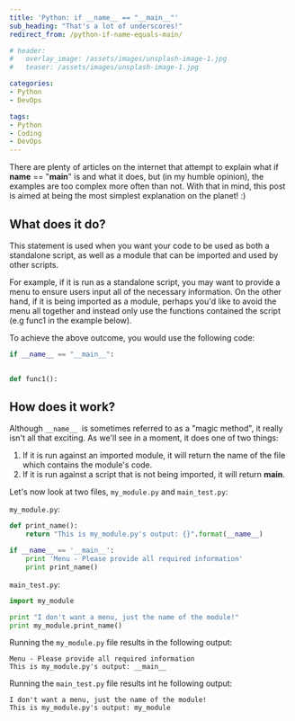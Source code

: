 ```yaml
---
title: 'Python: if __name__ == "__main__"'
sub_heading: "That's a lot of underscores!"
redirect_from: /python-if-name-equals-main/

# header:
#   overlay_image: /assets/images/unsplash-image-1.jpg
#   teaser: /assets/images/unsplash-image-1.jpg

categories:
- Python
- DevOps

tags:
- Python
- Coding
- DevOps
---
```

There are plenty of articles on the internet that attempt to explain what if __name__ == "__main__" is and what it does, but (in my humble opinion), the examples are too complex more often than not. With that in mind, this post is aimed at being the most simplest explanation on the planet! :)

What does it do?
----------------

This statement is used when you want your code to be used as both a standalone script, as well as a module that can be imported and used by other scripts.

For example, if it is run as a standalone script, you may want to provide a menu to ensure users input all of the necessary information. On the other hand, if it is being imported as a module, perhaps you'd like to avoid the menu all together and instead only use the functions contained the script (e.g func1 in the example below).

To achieve the above outcome, you would use the following code:

```python
if __name__ == "__main__":
    

def func1():
``` 

## How does it work?


Although `__name__`  is sometimes referred to as a "magic method", it really isn't all that exciting. As we'll see in a moment, it does one of two things:

1.  If it is run against an imported module, it will return the name of the file which contains the module's code.
2.  If it is run against a script that is not being imported, it will return __main__.

Let's now look at two files, `my_module.py` and `main_test.py`:

`my_module.py`:

```python
def print_name():
    return "This is my_module.py's output: {}".format(__name__)

if __name__ == '__main__':
    print 'Menu - Please provide all required information'
    print print_name()
```

`main_test.py`:

```python
import my_module

print "I don't want a menu, just the name of the module!"
print my_module.print_name()
```

Running the `my_module.py` file results in the following output:

```
Menu - Please provide all required information
This is my_module.py's output: __main__
```

Running the `main_test.py` file results int he following output:

```
I don't want a menu, just the name of the module!
This is my_module.py's output: my_module
```